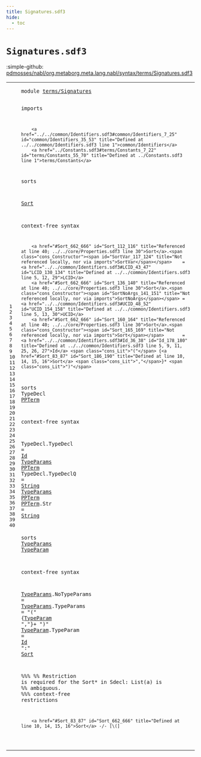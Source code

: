 ```yaml
---
title: Signatures.sdf3
hide:
  - toc
---
```


# `Signatures.sdf3`

:simple-github: [pdmosses/nabl/org.metaborg.meta.lang.nabl/syntax/terms/Signatures.sdf3]

[pdmosses/nabl/org.metaborg.meta.lang.nabl/syntax/terms/Signatures.sdf3]: https://github.com/pdmosses/nabl/blob/master/org.metaborg.meta.lang.nabl/syntax/terms/Signatures.sdf3 "The source file on GitHub"

<div class="sdf3"><table class="highlighttable"><tbody><tr><td class="linenos"><div class="linenodiv"><pre><span></span>1
2
3
4
5
6
7
8
9
10
11
12
13
14
15
16
17
18
19
20
21
22
23
24
25
26
27
28
29
30
31
32
33
34
35
36
37
38
39
40
</pre></div></td>
<td class="code"><pre><code><span class="keyword">module</span> <a href="../../core/Properties.sdf3#terms/Signatures_56_72" id="terms/Signatures_7_23" title="Referenced at ../../core/Properties.sdf3 line 6">terms/Signatures</a>

<span class="keyword">imports</span>

        <a href="../../common/Identifiers.sdf3#common/Identifiers_7_25" id="common/Identifiers_35_53" title="Defined at ../../common/Identifiers.sdf3 line 1">common/Identifiers</a>
        <a href="../Constants.sdf3#terms/Constants_7_22" id="terms/Constants_55_70" title="Defined at ../Constants.sdf3 line 1">terms/Constants</a>
        
<span class="keyword">sorts</span> 

  <a href="#Sort_662_666" id="Sort_83_87" title="Referenced at line 40; ../../core/Properties.sdf3 line 30">Sort</a>

<span class="keyword">context-free syntax</span>
        
        <a href="#Sort_662_666" id="Sort_112_116" title="Referenced at line 40; ../../core/Properties.sdf3 line 30">Sort</a>.<span class="cons_Constructor"><span id="SortVar_117_124" title="Not referenced locally, nor via imports">SortVar</span></span>    = <a href="../../common/Identifiers.sdf3#LCID_43_47" id="LCID_130_134" title="Defined at ../../common/Identifiers.sdf3 line 5, 12, 29">LCID</a>
        <a href="#Sort_662_666" id="Sort_136_140" title="Referenced at line 40; ../../core/Properties.sdf3 line 30">Sort</a>.<span class="cons_Constructor"><span id="SortNoArgs_141_151" title="Not referenced locally, nor via imports">SortNoArgs</span></span> = <a href="../../common/Identifiers.sdf3#UCID_48_52" id="UCID_154_158" title="Defined at ../../common/Identifiers.sdf3 line 5, 13, 30">UCID</a>
        <a href="#Sort_662_666" id="Sort_160_164" title="Referenced at line 40; ../../core/Properties.sdf3 line 30">Sort</a>.<span class="cons_Constructor"><span id="Sort_165_169" title="Not referenced locally, nor via imports">Sort</span></span>       = <a href="../../common/Identifiers.sdf3#Id_36_38" id="Id_178_180" title="Defined at ../../common/Identifiers.sdf3 line 5, 9, 11, 25, 26, 27">Id</a> <span class="cons_Lit">"("</span> {<a href="#Sort_83_87" id="Sort_186_190" title="Defined at line 10, 14, 15, 16">Sort</a> <span class="cons_Lit">","</span>}* <span class="cons_Lit">")"</span>

<span class="keyword">sorts</span> <span id="TypeDecl_208_216" title="Not referenced locally, nor via imports">TypeDecl</span> <a href="#PPTerm_335_341" id="PPTerm_217_223" title="Referenced at line 23">PPTerm</a>

<span class="keyword">context-free syntax</span>

  <span id="TypeDecl_248_256" title="Not referenced locally, nor via imports">TypeDecl</span>.<span class="cons_Constructor"><span id="TypeDecl_257_265" title="Not referenced locally, nor via imports">TypeDecl</span></span>  = <a href="../../common/Identifiers.sdf3#Id_36_38" id="Id_269_271" title="Defined at ../../common/Identifiers.sdf3 line 5, 9, 11, 25, 26, 27">Id</a>     <a href="#TypeParams_381_391" id="TypeParams_276_286" title="Defined at line 26, 30, 31">TypeParams</a> <a href="#PPTerm_217_223" id="PPTerm_287_293" title="Defined at line 18, 24">PPTerm</a>
  <span id="TypeDecl_296_304" title="Not referenced locally, nor via imports">TypeDecl</span>.<span class="cons_Constructor"><span id="TypeDeclQ_305_314" title="Not referenced locally, nor via imports">TypeDeclQ</span></span> = <a href="../Constants.sdf3#String_43_49" id="String_317_323" title="Defined at ../Constants.sdf3 line 5, 11">String</a> <a href="#TypeParams_381_391" id="TypeParams_324_334" title="Defined at line 26, 30, 31">TypeParams</a> <a href="#PPTerm_217_223" id="PPTerm_335_341" title="Defined at line 18, 24">PPTerm</a>
  <a href="#PPTerm_335_341" id="PPTerm_344_350" title="Referenced at line 23">PPTerm</a>.<span class="cons_Constructor"><span id="Str_351_354" title="Not referenced locally, nor via imports">Str</span></span>         = <a href="../Constants.sdf3#String_43_49" id="String_365_371" title="Defined at ../Constants.sdf3 line 5, 11">String</a>
  
<span class="keyword">sorts</span> <a href="#TypeParams_324_334" id="TypeParams_381_391" title="Referenced at line 23">TypeParams</a> <a href="#TypeParam_487_496" id="TypeParam_392_401" title="Referenced at line 31">TypeParam</a> 

<span class="keyword">context-free syntax</span>
        
  <a href="#TypeParams_324_334" id="TypeParams_428_438" title="Referenced at line 23">TypeParams</a>.<span class="cons_Constructor"><span id="NoTypeParams_439_451" title="Not referenced locally, nor via imports">NoTypeParams</span></span> =
  <a href="#TypeParams_324_334" id="TypeParams_456_466" title="Referenced at line 23">TypeParams</a>.<span class="cons_Constructor"><span id="TypeParams_467_477" title="Not referenced locally, nor via imports">TypeParams</span></span>   = <span class="cons_Lit">"("</span> {<a href="#TypeParam_392_401" id="TypeParam_487_496" title="Defined at line 26, 32">TypeParam</a> <span class="cons_Lit">","</span>}+ <span class="cons_Lit">")"</span>
  <a href="#TypeParam_487_496" id="TypeParam_509_518" title="Referenced at line 31">TypeParam</a>.<span class="cons_Constructor"><span id="TypeParam_519_528" title="Not referenced locally, nor via imports">TypeParam</span></span>     = <a href="../../common/Identifiers.sdf3#Id_36_38" id="Id_535_537" title="Defined at ../../common/Identifiers.sdf3 line 5, 9, 11, 25, 26, 27">Id</a> <span class="cons_Lit">":"</span> <a href="#Sort_83_87" id="Sort_542_546" title="Defined at line 10, 14, 15, 16">Sort</a>
  
<span class="layout">%%%</span>
<span class="layout">%% Restriction is required for the Sort* in Sdecl: List(a) is</span>
<span class="layout">%% ambiguous.</span>
<span class="layout">%%%</span>
<span class="keyword">context-free restrictions</span>

        <a href="#Sort_83_87" id="Sort_662_666" title="Defined at line 10, 14, 15, 16">Sort</a> -/- [\(]

</code></pre></td></tr></tbody></table></div>